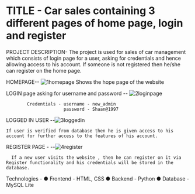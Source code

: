 # TITLE - Car sales containing 3 different pages of home page,  login and register 

PROJECT DESCRIPTION- The project is used for sales of car management which consists of login page for a user, asking for credentials and hence allowing access to his account. If someone is not registered then he/she can register on the home page.

 HOMEPAGE-- ![1homepage](https://user-images.githubusercontent.com/43087547/185254831-a13eda63-32ff-45c6-a8c4-28dabfd1a66e.jpg)
      Shows the hope page of the website


LOGIN page asking for username and password -- ![2loginpage](https://user-images.githubusercontent.com/43087547/185254909-72794fa8-ea03-4f8d-bd75-0fadf09119a8.jpg)

            Credentials - username - new_admin
                          password - Shaan@1997


LOGGED IN USER --![3loggedin](https://user-images.githubusercontent.com/43087547/185254952-c3cd1690-ea83-4093-8349-0ace774badd9.jpg)

    If user is verified from database then he is given access to his account for further access to the features of his account.


REGISTER PAGE - --![4register](https://user-images.githubusercontent.com/43087547/185255028-27e61b5a-7603-4810-9e02-adddd4e74080.jpg)

      If a new user visits the website , then he can register on it via Register functionality and his credentials will be stored in the          database.

Technologies - 
● Frontend - HTML, CSS
● Backend - Python
● Database - MySQL Lite

